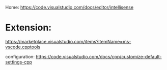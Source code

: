 Home: https://code.visualstudio.com/docs/editor/intellisense

# Extension:
https://marketplace.visualstudio.com/items?itemName=ms-vscode.cpptools

configuration: https://code.visualstudio.com/docs/cpp/customize-default-settings-cpp
